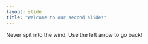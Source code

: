 ```yaml
---
layout: slide
title: "Welcome to our second slide!"
---
```

Never spit into the wind.
Use the left arrow to go back!
